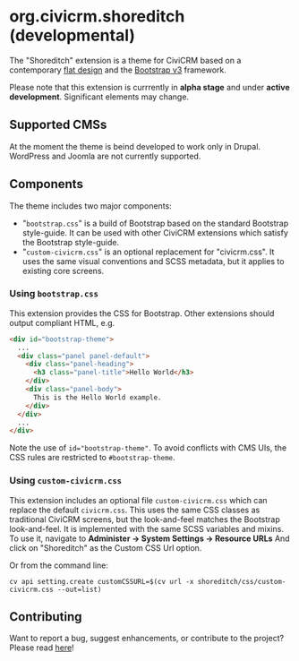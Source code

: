 # org.civicrm.shoreditch (developmental)

The "Shoreditch" extension is a theme for CiviCRM based on a contemporary [flat design](https://en.wikipedia.org/wiki/Flat_design) and
the [Bootstrap v3](https://getbootstrap.com/docs/3.3/) framework.

Please note that this extension is currrently in **alpha stage** and under **active development**. Significant elements may change.

## Supported CMSs
At the moment the theme is beind developed to work only in Drupal. WordPress and Joomla are not currently supported.

## Components
The theme includes two major components:

 * "`bootstrap.css`" is a build of Bootstrap based on the standard Bootstrap style-guide. It can be used with other CiviCRM extensions which satisfy the Bootstrap style-guide.
 * "`custom-civicrm.css`" is an optional replacement for "civicrm.css". It uses the same visual conventions and SCSS metadata, but it applies to existing core screens.

### Using `bootstrap.css`

This extension provides the CSS for Bootstrap.  Other extensions should output compliant HTML, e.g.

```html
<div id="bootstrap-theme">
  ...
  <div class="panel panel-default">
    <div class="panel-heading">
      <h3 class="panel-title">Hello World</h3>
    </div>
    <div class="panel-body">
      This is the Hello World example.
    </div>
  </div>
  ...
</div>
```

Note the use of `id="bootstrap-theme"`.  To avoid conflicts with CMS UIs, the CSS rules are
restricted to `#bootstrap-theme`.

### Using `custom-civicrm.css`

This extension includes an optional file `custom-civicrm.css` which can replace the default
`civicrm.css`.  This uses the same CSS classes as traditional CiviCRM screens, but the
look-and-feel matches the Bootstrap look-and-feel.  It is implemented with the same SCSS variables
and mixins. To use it, navigate to **Administer -> System Settings -> Resource URLs** And click on
"Shoreditch" as the Custom CSS Url option.

Or from the command line:

```
cv api setting.create customCSSURL=$(cv url -x shoreditch/css/custom-civicrm.css --out=list)
```

## Contributing
Want to report a bug, suggest enhancements, or contribute to the project? Please read [here](CONTRIBUTING.md)!
